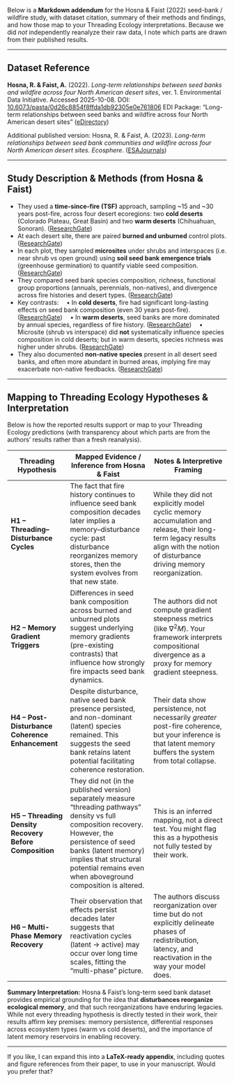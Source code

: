 Below is a **Markdown addendum** for the Hosna & Faist (2022) seed-bank / wildfire study, with dataset citation, summary of their methods and findings, and how those map to your Threading Ecology interpretations. Because we did *not* independently reanalyze their raw data, I note which parts are drawn from their published results.

---

## Dataset Reference

**Hosna, R. & Faist, A.** (2022). *Long-term relationships between seed banks and wildfire across four North American desert sites*, ver. 1. Environmental Data Initiative. Accessed 2025-10-08.
DOI: [10.6073/pasta/0d26c8854f8ffda1db92305e0e761806](https://doi.org/10.6073/pasta/0d26c8854f8ffda1db92305e0e761806)
EDI Package: “Long-term relationships between seed banks and wildfire across four North American desert sites” ([eDirectory][1])

Additional published version:
Hosna, R. & Faist, A. (2023). *Long-term relationships between seed bank communities and wildfire across four North American desert sites*. *Ecosphere*. ([ESAJournals][2])

---

## Study Description & Methods (from Hosna & Faist)

* They used a **time-since-fire (TSF)** approach, sampling ~15 and ~30 years post-fire, across four desert ecoregions: two **cold deserts** (Colorado Plateau, Great Basin) and two **warm deserts** (Chihuahuan, Sonoran). ([ResearchGate][3])
* At each desert site, there are paired **burned and unburned** control plots. ([ResearchGate][3])
* In each plot, they sampled **microsites** under shrubs and interspaces (i.e. near shrub vs open ground) using **soil seed bank emergence trials** (greenhouse germination) to quantify viable seed composition. ([ResearchGate][3])
* They compared seed bank species composition, richness, functional group proportions (annuals, perennials, non-natives), and divergence across fire histories and desert types. ([ResearchGate][3])
* Key contrasts:
   • In **cold deserts**, fire had significant long-lasting effects on seed bank composition (even 30 years post-fire). ([ResearchGate][3])
   • In **warm deserts**, seed banks are more dominated by annual species, regardless of fire history. ([ResearchGate][3])
   • Microsite (shrub vs interspace) did **not** systematically influence species composition in cold deserts; but in warm deserts, species richness was higher under shrubs. ([ResearchGate][3])
* They also documented **non-native species** present in all desert seed banks, and often more abundant in burned areas, implying fire may exacerbate non-native feedbacks. ([ResearchGate][3])

---

## Mapping to Threading Ecology Hypotheses & Interpretation

Below is how the reported results support or map to your Threading Ecology predictions (with transparency about which parts are from the authors’ results rather than a fresh reanalysis).

| Threading Hypothesis                                   | Mapped Evidence / Inference from Hosna & Faist                                                                                                                                                                                                                       | Notes & Interpretive Framing                                                                                                                                                   |
| ------------------------------------------------------ | -------------------------------------------------------------------------------------------------------------------------------------------------------------------------------------------------------------------------------------------------------------------- | ------------------------------------------------------------------------------------------------------------------------------------------------------------------------------ |
| **H1 – Threading–Disturbance Cycles**                  | The fact that fire history continues to influence seed bank composition decades later implies a memory–disturbance cycle: past disturbance reorganizes memory stores, then the system evolves from that new state.                                                   | While they did not explicitly model cyclic memory accumulation and release, their long-term legacy results align with the notion of disturbance driving memory reorganization. |
| **H2 – Memory Gradient Triggers**                      | Differences in seed bank composition across burned and unburned plots suggest underlying memory gradients (pre-existing contrasts) that influence how strongly fire impacts seed bank dynamics.                                                                      | The authors did not compute gradient steepness metrics (like $\nabla^2 M$). Your framework interprets compositional divergence as a proxy for memory gradient steepness.       |
| **H4 – Post-Disturbance Coherence Enhancement**        | Despite disturbance, native seed bank presence persisted, and non-dominant (latent) species remained. This suggests the seed bank retains latent potential facilitating coherence restoration.                                                                       | Their data show persistence, not necessarily *greater* post-fire coherence, but your inference is that latent memory buffers the system from total collapse.                   |
| **H5 – Threading Density Recovery Before Composition** | They did not (in the published version) separately measure “threading pathways” density vs full composition recovery. However, the persistence of seed banks (latent memory) implies that structural potential remains even when aboveground composition is altered. | This is an inferred mapping, not a direct test. You might flag this as a hypothesis not fully tested by their work.                                                            |
| **H6 – Multi-Phase Memory Recovery**                   | Their observation that effects persist decades later suggests that reactivation cycles (latent → active) may occur over long time scales, fitting the “multi-phase” picture.                                                                                         | The authors discuss reorganization over time but do not explicitly delineate phases of redistribution, latency, and reactivation in the way your model does.                   |

**Summary Interpretation:**
Hosna & Faist’s long-term seed bank dataset provides empirical grounding for the idea that **disturbances reorganize ecological memory**, and that such reorganizations have enduring legacies. While not every threading hypothesis is directly tested in their work, their results affirm key premises: memory persistence, differential responses across ecosystem types (warm vs cold deserts), and the importance of latent memory reservoirs in enabling recovery.

---

If you like, I can expand this into a **LaTeX-ready appendix**, including quotes and figure references from their paper, to use in your manuscript. Would you prefer that?

[1]: https://portal.edirepository.org/nis/mapbrowse?packageid=edi.1195.1&utm_source=chatgpt.com "Data Package Summary - EDI Data Portal"
[2]: https://esajournals.onlinelibrary.wiley.com/doi/10.1002/ecs2.4398?utm_source=chatgpt.com "Long‐term relationships between seed bank communities and ..."
[3]: https://www.researchgate.net/publication/369543271_Long-term_relationships_between_seed_bank_communities_and_wildfire_across_four_North_American_desert_sites?utm_source=chatgpt.com "Long‐term relationships between seed bank communities ..."
